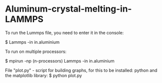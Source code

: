 # Aluminum-crystal-melting-in-LAMMPS

To run the Lummps file, you need to enter it in the console:

$ Lammps -in in.aluminium

To run on multiple processors:

$ mpirun -np (n-processors) Lammps -in in.aluminium

File "plot.py" - script for building graphs, for this to be installed: python and the matplotlib library:
$ python plot.py
